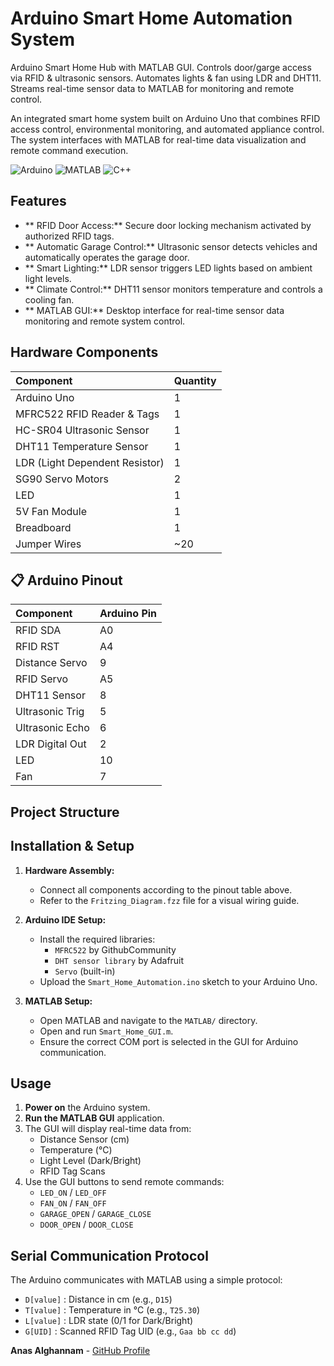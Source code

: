 # Arduino Smart Home Automation System
Arduino Smart Home Hub with MATLAB GUI. Controls door/garge access via RFID &amp; ultrasonic sensors. Automates lights &amp; fan using LDR and DHT11. Streams real-time sensor data to MATLAB for monitoring and remote control.

An integrated smart home system built on Arduino Uno that combines RFID access control, environmental monitoring, and automated appliance control. The system interfaces with MATLAB for real-time data visualization and remote command execution.

![Arduino](https://img.shields.io/badge/Arduino-Uno-00979D?style=for-the-badge&logo=arduino&logoColor=white)
![MATLAB](https://img.shields.io/badge/MATLAB-R2023a-0076A8?style=for-the-badge&logo=mathworks&logoColor=white)
![C++](https://img.shields.io/badge/C++-Arduino%20Framework-00599C?style=for-the-badge&logo=c%2B%2B&logoColor=white)

## Features

- ** RFID Door Access:** Secure door locking mechanism activated by authorized RFID tags.
- ** Automatic Garage Control:** Ultrasonic sensor detects vehicles and automatically operates the garage door.
- ** Smart Lighting:** LDR sensor triggers LED lights based on ambient light levels.
- ** Climate Control:** DHT11 sensor monitors temperature and controls a cooling fan.
- ** MATLAB GUI:** Desktop interface for real-time sensor data monitoring and remote system control.

## Hardware Components

| Component | Quantity |
| :--- | :--- |
| Arduino Uno | 1 |
| MFRC522 RFID Reader & Tags | 1 |
| HC-SR04 Ultrasonic Sensor | 1 |
| DHT11 Temperature Sensor | 1 |
| LDR (Light Dependent Resistor) | 1 |
| SG90 Servo Motors | 2 |
| LED | 1 |
| 5V Fan Module | 1 |
| Breadboard | 1 |
| Jumper Wires | ~20 |

## 📋 Arduino Pinout

| Component | Arduino Pin |
| :--- | :--- |
| RFID SDA | A0 |
| RFID RST | A4 |
| Distance Servo | 9 |
| RFID Servo | A5 |
| DHT11 Sensor | 8 |
| Ultrasonic Trig | 5 |
| Ultrasonic Echo | 6 |
| LDR Digital Out | 2 |
| LED | 10 |
| Fan | 7 |

## Project Structure

## Installation & Setup

1.  **Hardware Assembly:**
    *   Connect all components according to the pinout table above.
    *   Refer to the `Fritzing_Diagram.fzz` file for a visual wiring guide.

2.  **Arduino IDE Setup:**
    *   Install the required libraries:
        *   `MFRC522` by GithubCommunity
        *   `DHT sensor library` by Adafruit
        *   `Servo` (built-in)
    *   Upload the `Smart_Home_Automation.ino` sketch to your Arduino Uno.

3.  **MATLAB Setup:**
    *   Open MATLAB and navigate to the `MATLAB/` directory.
    *   Open and run `Smart_Home_GUI.m`.
    *   Ensure the correct COM port is selected in the GUI for Arduino communication.

## Usage

1.  **Power on** the Arduino system.
2.  **Run the MATLAB GUI** application.
3.  The GUI will display real-time data from:
    *   Distance Sensor (cm)
    *   Temperature (°C)
    *   Light Level (Dark/Bright)
    *   RFID Tag Scans
4.  Use the GUI buttons to send remote commands:
    *   `LED_ON` / `LED_OFF`
    *   `FAN_ON` / `FAN_OFF`
    *   `GARAGE_OPEN` / `GARAGE_CLOSE`
    *   `DOOR_OPEN` / `DOOR_CLOSE`

## Serial Communication Protocol

The Arduino communicates with MATLAB using a simple protocol:

- `D[value]` : Distance in cm (e.g., `D15`)
- `T[value]` : Temperature in °C (e.g., `T25.30`)
- `L[value]` : LDR state (0/1 for Dark/Bright)
- `G[UID]`   : Scanned RFID Tag UID (e.g., `Gaa bb cc dd`)

**Anas Alghannam** - [GitHub Profile](https://github.com/AnasAlghannam)
